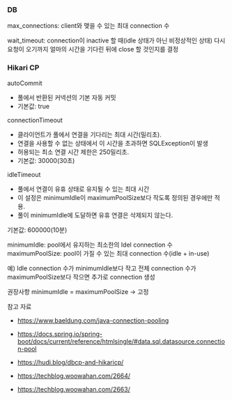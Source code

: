 ### DB

max_connections: client와 맺을 수 있는 최대 connection 수

wait_timeout: connection이 inactive 할 때(idle 상태가 아닌 비정상적인 상태) 다시 요청이 오기까지 얼마의 시간을 기다린 뒤에 close 할 것인지를 결정

### Hikari CP

autoCommit

- 풀에서 반환된 커넥션의 기본 자동 커밋
- 기본값: true

connectionTimeout

- 클라이언트가 풀에서 연결을 기다리는 최대 시간(밀리초). 
- 연결을 사용할 수 없는 상태에서 이 시간을 초과하면 SQLException이 발생
- 허용되는 최소 연결 시간 제한은 250밀리초. 
- 기본값: 30000(30초)

idleTimeout

- 풀에서 연결이 유휴 상태로 유지될 수 있는 최대 시간
- 이 설정은 minimumIdle이 maximumPoolSize보다 작도록 정의된 경우에만 적용. 
- 풀이 minimumIdle에 도달하면 유휴 연결은 삭제되지 않는다. 

기본값: 600000(10분)

minimumIdle: pool에서 유지하는 최소한의 Idel connection 수
maximumPoolSize: pool이 가질 수 있는 최대 connection 수(idle + in-use)

예) Idle connection 수가 minimumIdle보다 작고 전체 connection 수가 maximumPoolSize보다 작으면 추가로 connection 생성

권장사항 minimumIdle = maximumPoolSize -> 고정

참고 자료

- https://www.baeldung.com/java-connection-pooling
- https://docs.spring.io/spring-boot/docs/current/reference/htmlsingle/#data.sql.datasource.connection-pool
- https://hudi.blog/dbcp-and-hikaricp/

- https://techblog.woowahan.com/2664/
- https://techblog.woowahan.com/2663/